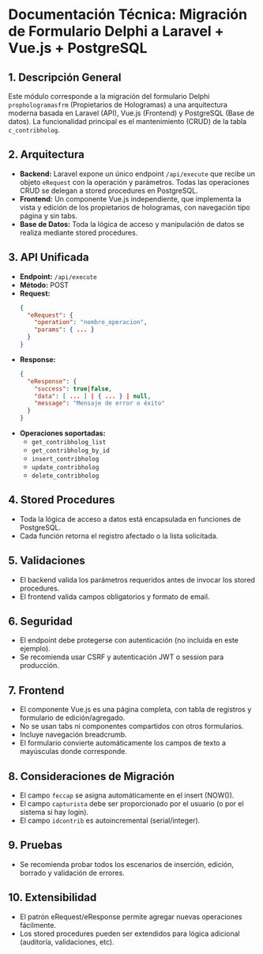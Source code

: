 # Documentación Técnica: Migración de Formulario Delphi a Laravel + Vue.js + PostgreSQL

## 1. Descripción General
Este módulo corresponde a la migración del formulario Delphi `prophologramasfrm` (Propietarios de Hologramas) a una arquitectura moderna basada en Laravel (API), Vue.js (Frontend) y PostgreSQL (Base de datos). La funcionalidad principal es el mantenimiento (CRUD) de la tabla `c_contribholog`.

## 2. Arquitectura
- **Backend:** Laravel expone un único endpoint `/api/execute` que recibe un objeto `eRequest` con la operación y parámetros. Todas las operaciones CRUD se delegan a stored procedures en PostgreSQL.
- **Frontend:** Un componente Vue.js independiente, que implementa la vista y edición de los propietarios de hologramas, con navegación tipo página y sin tabs.
- **Base de Datos:** Toda la lógica de acceso y manipulación de datos se realiza mediante stored procedures.

## 3. API Unificada
- **Endpoint:** `/api/execute`
- **Método:** POST
- **Request:**
  ```json
  {
    "eRequest": {
      "operation": "nombre_operacion",
      "params": { ... }
    }
  }
  ```
- **Response:**
  ```json
  {
    "eResponse": {
      "success": true|false,
      "data": [ ... ] | { ... } | null,
      "message": "Mensaje de error o éxito"
    }
  }
  ```
- **Operaciones soportadas:**
  - `get_contribholog_list`
  - `get_contribholog_by_id`
  - `insert_contribholog`
  - `update_contribholog`
  - `delete_contribholog`

## 4. Stored Procedures
- Toda la lógica de acceso a datos está encapsulada en funciones de PostgreSQL.
- Cada función retorna el registro afectado o la lista solicitada.

## 5. Validaciones
- El backend valida los parámetros requeridos antes de invocar los stored procedures.
- El frontend valida campos obligatorios y formato de email.

## 6. Seguridad
- El endpoint debe protegerse con autenticación (no incluida en este ejemplo).
- Se recomienda usar CSRF y autenticación JWT o session para producción.

## 7. Frontend
- El componente Vue.js es una página completa, con tabla de registros y formulario de edición/agregado.
- No se usan tabs ni componentes compartidos con otros formularios.
- Incluye navegación breadcrumb.
- El formulario convierte automáticamente los campos de texto a mayúsculas donde corresponde.

## 8. Consideraciones de Migración
- El campo `feccap` se asigna automáticamente en el insert (NOW()).
- El campo `capturista` debe ser proporcionado por el usuario (o por el sistema si hay login).
- El campo `idcontrib` es autoincremental (serial/integer).

## 9. Pruebas
- Se recomienda probar todos los escenarios de inserción, edición, borrado y validación de errores.

## 10. Extensibilidad
- El patrón eRequest/eResponse permite agregar nuevas operaciones fácilmente.
- Los stored procedures pueden ser extendidos para lógica adicional (auditoría, validaciones, etc).
